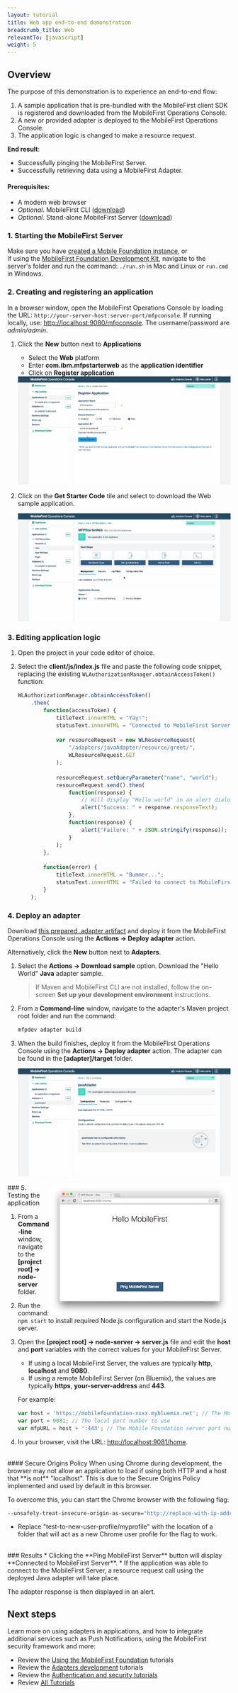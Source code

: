 ```yaml
---
layout: tutorial
title: Web app end-to-end demonstration
breadcrumb_title: Web
relevantTo: [javascript]
weight: 5
---
```

## Overview
The purpose of this demonstration is to experience an end-to-end flow:

1. A sample application that is pre-bundled with the MobileFirst client SDK is registered and downloaded from the MobileFirst Operations Console.
2. A new or provided adapter is deployed to the MobileFirst Operations Console.  
3. The application logic is changed to make a resource request.

**End result**:

* Successfully pinging the MobileFirst Server.
* Successfully retrieving data using a MobileFirst Adapter.

#### Prerequisites:

* A modern web browser
* *Optional*. MobileFirst CLI ([download]({{site.baseurl}}/downloads))
* *Optional*. Stand-alone MobileFirst Server ([download]({{site.baseurl}}/downloads))

### 1. Starting the MobileFirst Server
Make sure you have [created a Mobile Foundation instance](../../bluemix/using-mobile-foundation), or  
If using the [MobileFirst Foundation Development Kit](../../setting-up-your-development-environment/mobilefirst-development-environment), navigate to the server's folder and run the command: `./run.sh` in Mac and Linux or `run.cmd` in Windows.

### 2. Creating and registering an application

In a browser window, open the MobileFirst Operations Console by loading the URL: `http://your-server-host:server-port/mfpconsole`. If running locally, use: [http://localhost:9080/mfpconsole](http://localhost:9080/mfpconsole). The username/password are *admin/admin*.
 
1. Click the **New** button next to **Applications**
    * Select the **Web** platform
    * Enter **com.ibm.mfpstarterweb** as the **application identifier**
    * Click on **Register application**

    <img class="gifplayer" alt="Register an application" src="register-an-application-web.png"/>
 
2. Click on the **Get Starter Code** tile and select to download the Web sample application.

    <img class="gifplayer" alt="Download sample application" src="download-starter-code-web.png"/>
 
### 3. Editing application logic

1. Open the project in your code editor of choice.

2. Select the **client/js/index.js** file and paste the following code snippet, replacing the existing `WLAuthorizationManager.obtainAccessToken()` function:

    ```javascript
    WLAuthorizationManager.obtainAccessToken()
        .then(
            function(accessToken) {
                titleText.innerHTML = "Yay!";
                statusText.innerHTML = "Connected to MobileFirst Server";
                
                var resourceRequest = new WLResourceRequest(
                    "/adapters/javaAdapter/resource/greet/",
                    WLResourceRequest.GET
                );
                
                resourceRequest.setQueryParameter("name", "world");
                resourceRequest.send().then(
                    function(response) {
                        // Will display "Hello world" in an alert dialog.
                        alert("Success: " + response.responseText);
                    },
                    function(response) {
                        alert("Failure: " + JSON.stringify(response));
                    }
                );
            },

            function(error) {
                titleText.innerHTML = "Bummer...";
                statusText.innerHTML = "Failed to connect to MobileFirst Server";
            }
        );
    ```
    
### 4. Deploy an adapter
Download [this prepared .adapter artifact](../javaAdapter.adapter) and deploy it from the MobileFirst Operations Console using the **Actions → Deploy adapter** action.

Alternatively, click the **New** button next to **Adapters**.  
        
1. Select the **Actions → Download sample** option. Download the "Hello World" **Java** adapter sample.

    > If Maven and MobileFirst CLI are not installed, follow the on-screen **Set up your development environment** instructions.

2. From a **Command-line** window, navigate to the adapter's Maven project root folder and run the command:

    ```bash
    mfpdev adapter build
    ```

3. When the build finishes, deploy it from the MobileFirst Operations Console using the **Actions → Deploy adapter** action. The adapter can be found in the **[adapter]/target** folder.
    
    <img class="gifplayer" alt="Deploy an adapter" src="create-an-adapter.png"/>   


<img src="web-success.png" alt="sample application" style="float:right"/>
### 5. Testing the application

1. From a **Command-line** window, navigate to the **[project root] → node-server** folder.
2. Run the command: `npm start` to install required Node.js configuration and start the Node.js server.
3. Open the **[project root] → node-server → server.js** file and edit the **host** and **port** variables with the correct values for your MobileFirst Server.
    * If using a local MobileFirst Server, the values are typically **http**, **localhost** and **9080**.
    * If using a remote MobileFirst Server (on Bluemix), the values are typically **https**, **your-server-address** and **443**. 

    For example:  
    
    ```javascript
    var host = 'https://mobilefoundation-xxxx.mybluemix.net'; // The Mobile Foundation server address
    var port = 9081; // The local port number to use
    var mfpURL = host + ':443'; // The Mobile Foundation server port number
    ```
4. In your browser, visit the URL: [http://localhost:9081/home](http://localhost:9081/home).

<br>
#### Secure Origins Policy
When using Chrome during development, the browser may not allow an application to load if using both HTTP and a host that **is not** "localhost". This is due to the Secure Origins Policy implemented and used by default in this browser.

To overcome this, you can start the Chrome browser with the following flag:

```bash
--unsafely-treat-insecure-origin-as-secure="http://replace-with-ip-address-or-host:port-number" --user-data-dir=/test-to-new-user-profile/myprofile
```

- Replace "test-to-new-user-profile/myprofile" with the location of a folder that will act as a new Chrome user profile for the flag to work.

<br clear="all"/>
### Results
* Clicking the **Ping MobileFirst Server** button will display **Connected to MobileFirst Server**.
* If the application was able to connect to the MobileFirst Server, a resource request call using the deployed Java adapter will take place.

The adapter response is then displayed in an alert.

## Next steps
Learn more on using adapters in applications, and how to integrate additional services such as Push Notifications, using the MobileFirst security framework and more:

- Review the [Using the MobileFirst Foundation](../../using-the-mfpf-sdk/) tutorials
- Review the [Adapters development](../../adapters/) tutorials
- Review the [Authentication and security tutorials](../../authentication-and-security/)
- Review [All Tutorials](../../all-tutorials)
